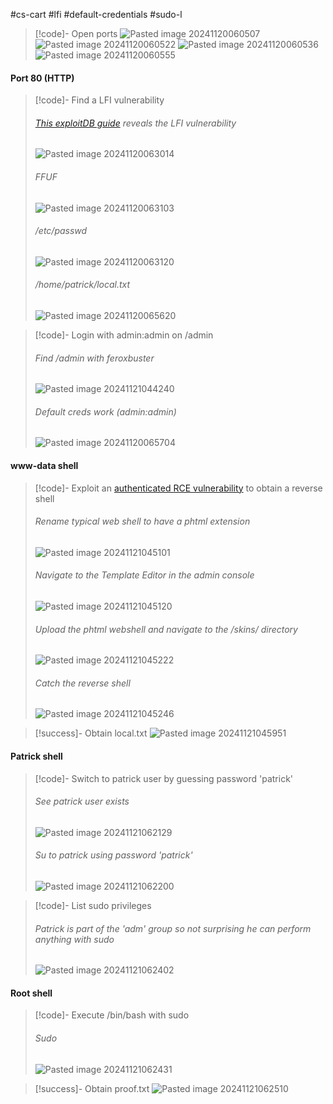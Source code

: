 #cs-cart #lfi #default-credentials #sudo-l

>[!code]- Open ports
>![Pasted image 20241120060507](Images/Pasted%20image%2020241120060507.png)
>![Pasted image 20241120060522](Images/Pasted%20image%2020241120060522.png)
>![Pasted image 20241120060536](Images/Pasted%20image%2020241120060536.png)
>![Pasted image 20241120060555](Images/Pasted%20image%2020241120060555.png)
#### Port 80 (HTTP)

>[!code]- Find a LFI vulnerability
>###### [This exploitDB guide](https://www.exploit-db.com/exploits/48890) reveals the LFI vulnerability
>![Pasted image 20241120063014](Images/Pasted%20image%2020241120063014.png)
>###### FFUF
>![Pasted image 20241120063103](Images/Pasted%20image%2020241120063103.png)
>###### /etc/passwd
>![Pasted image 20241120063120](Images/Pasted%20image%2020241120063120.png)
>###### /home/patrick/local.txt
>![Pasted image 20241120065620](Images/Pasted%20image%2020241120065620.png)

>[!code]- Login with admin:admin on /admin
>###### Find /admin with feroxbuster
>![Pasted image 20241121044240](Images/Pasted%20image%2020241121044240.png)
>###### Default creds work (admin:admin)
>![Pasted image 20241120065704](Images/Pasted%20image%2020241120065704.png)
#### www-data shell

>[!code]- Exploit an [authenticated RCE vulnerability](https://gist.github.com/momenbasel/ccb91523f86714edb96c871d4cf1d05c) to obtain a reverse shell
>###### Rename typical web shell to have a phtml extension
>![Pasted image 20241121045101](Images/Pasted%20image%2020241121045101.png)
>###### Navigate to the Template Editor in the admin console
>![Pasted image 20241121045120](Images/Pasted%20image%2020241121045120.png)
>###### Upload the phtml webshell and navigate to the /skins/ directory
>![Pasted image 20241121045222](Images/Pasted%20image%2020241121045222.png)
>###### Catch the reverse shell
>![Pasted image 20241121045246](Images/Pasted%20image%2020241121045246.png)

>[!success]- Obtain local.txt
>![Pasted image 20241121045951](Images/Pasted%20image%2020241121045951.png)
#### Patrick shell

>[!code]- Switch to patrick user by guessing password 'patrick'
>###### See patrick user exists
>![Pasted image 20241121062129](Images/Pasted%20image%2020241121062129.png)
>###### Su to patrick using password 'patrick'
>![Pasted image 20241121062200](Images/Pasted%20image%2020241121062200.png)
>

>[!code]- List sudo privileges
>###### Patrick is part of the 'adm' group so not surprising he can perform anything with sudo
>![Pasted image 20241121062402](Images/Pasted%20image%2020241121062402.png)
#### Root shell

>[!code]- Execute /bin/bash with sudo
>###### Sudo
>![Pasted image 20241121062431](Images/Pasted%20image%2020241121062431.png)

>[!success]- Obtain proof.txt
>![Pasted image 20241121062510](Images/Pasted%20image%2020241121062510.png)

